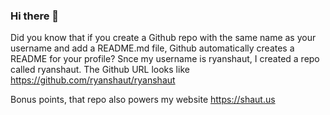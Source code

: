 ### Hi there 👋

Did you know that if you create a Github repo with the same name as your username and add a README.md file, Github automatically creates a README for your profile?
Snce my username is ryanshaut, I created a repo called ryanshaut. The Github URL looks like https://github.com/ryanshaut/ryanshaut

Bonus points, that repo also powers my website https://shaut.us

<!--
**ryanshaut/ryanshaut** is a ✨ _special_ ✨ repository because its `README.md` (this file) appears on your GitHub profile.

Here are some ideas to get you started:

- 🔭 I’m currently working on ...
- 🌱 I’m currently learning ...
- 👯 I’m looking to collaborate on ...
- 🤔 I’m looking for help with ...
- 💬 Ask me about ...
- 📫 How to reach me: ...
- 😄 Pronouns: ...
- ⚡ Fun fact: ...
-->
